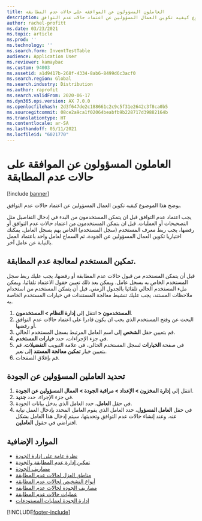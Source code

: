 ```yaml
---
title: العاملون المسؤولون عن الموافقة على حالات عدم المطابقة
description: يوضح هذا الموضوع كيفيه تكوين العمال المسؤولين عن اعتماد حالات عدم التوافق.
author: rachel-profitt
ms.date: 03/23/2021
ms.topic: article
ms.prod: ''
ms.technology: ''
ms.search.form: InventTestTable
audience: Application User
ms.reviewer: kamaybac
ms.custom: 94003
ms.assetid: a1d9417b-268f-4334-8ab6-8499d6c3acf0
ms.search.region: Global
ms.search.industry: Distribution
ms.author: raprofit
ms.search.validFrom: 2020-06-17
ms.dyn365.ops.version: AX 7.0.0
ms.openlocfilehash: 2d3f647de2c188661c2c9c5f31e2642c3f8ca0b5
ms.sourcegitcommit: 08ce2a9ca1f02064beabfb9b228717d39882164b
ms.translationtype: HT
ms.contentlocale: ar-SA
ms.lasthandoff: 05/11/2021
ms.locfileid: "6021770"
---
```

# <a name="workers-responsible-for-approving-nonconformances"></a>العاملون المسؤولون عن الموافقة على حالات عدم المطابقة

[!include [banner](../includes/banner.md)]

يوضح هذا الموضوع كيفيه تكوين العمال المسؤولين عن اعتماد حالات عدم التوافق.

يجب اعتماد عدم التوافق قبل ان يتمكن المستخدمون من البدء في إدخال التفاصيل مثل التصحيحات أو العمليات. قبل ان يتمكن المستخدمون من اعتماد حالات عدم التوافق أو رفضها، يجب ربط معرف المستخدم (سجل المستخدم) الخاص بهم بسجل العامل. يمكنك اختياريا تكوين العمال المسؤولين عن الجودة، ثم السماح لعامل واحد باعتماد العمل بالنيابة عن عامل آخر.

## <a name="enable-a-user-for-nonconformance-processing"></a>تمكين المستخدم لمعالجة عدم المطابقة.

قبل أن يتمكن المستخدم من قبول حالات عدم المطابقة أو رفضها، يجب عليك ربط سجل المستخدم الخاص به بسجل عامل. ويمكن بعد ذلك تعيين حقول الاعتماد تلقائيا، ويمكن ملء المستخدم الحالي تلقائيا بالجدول الزمني. قبل أن يتمكن المستخدم من استخدام ملاحظات المستند، يجب عليك تنشيط معالجة المستندات في خيارات المستخدم الخاصة به.

1. انتقل إلى **إدارة النظام \> المستخدمون‏‎ \> المستخدمون**.
1. البحث عن وفتح المستخدم الذي يجب ان يكون قادرا علي اعتماد حالات عدم التوافق أو رفضها.
1. قم بتعيين حقل **الشخص** إلى اسم العامل المرتبط بسجل المستخدم الحالي.
1. في جزء الإجراءات، حدد **خيارات المستخدم**.
1. في صفحة **الخيارات** لسجل المستخدم الحالي، في علامة التبويب **التفضيلات**، قم بتعيين خيار **تمكين معالجة المستند** إلى *نعم*.
1. قم بإغلاق الصفحات.

## <a name="define-workers-that-are-responsible-for-quality"></a>تحديد العاملين المسؤولين عن الجودة

1. انتقل إلى **إدارة المخزون \> الإعداد \> مراقبة الجودة \> العمال المسؤولين عن الجودة**.
2. في جزء الإجراء، حدد **جديد**.
3. في حقل **العامل**، حدد العامل الذي يدخل بيانات الجودة.
4. في حقل **العامل المسؤول**، حدد العامل الذي يقوم العامل المحدد بإدخال العمل نيابة عنه. وعند إنشاء حالات عدم التوافق وتحديثها، سيتم إدخال هذا العامل بشكل افتراضي في حقول **العاملين**.

## <a name="additional-resources"></a>الموارد الإضافية

- [نظرة عامة على إدارة الجودة](quality-management-processes.md)
- [تمكين إدارة عدم المطابقة والجودة](enable-quality-management.md)
- [مصاريف الجودة](quality-charges.md)
- [مناطق العزل لحالات عدم المطابقة](quality-quarantine-zones.md)
- [أنواع التشخيص لحالات عدم المطابقة](quality-diagnostic-types.md)
- [مصاريف الجودة لحالات عدم المطابقة](quality-charges.md)
- [عمليات حالات عدم المطابقة](quality-operations.md)
- [إدارة الجودة لعمليات المستودعات](quality-management-for-warehouses-processes.md)

[!INCLUDE[footer-include](../../includes/footer-banner.md)]
